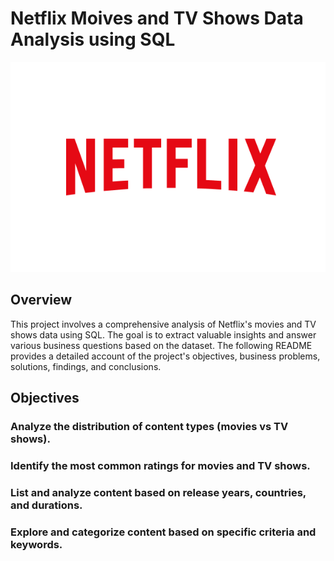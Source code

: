 # Netflix Moives and TV Shows Data Analysis using SQL

![Netflix Logo](https://github.com/waseemzk/Netflix_SQL_PROJECT/blob/main/Netflix_Logo%402x.ede16a14faa41eab4831f811f7275734d7295b52.png)

## Overview
This project involves a comprehensive analysis of Netflix's movies and TV shows data using SQL. The goal is to extract valuable insights and answer various business questions based on the dataset. The following README provides a detailed account of the project's objectives, business problems, solutions, findings, and conclusions.

## Objectives

### Analyze the distribution of content types (movies vs TV shows).
### Identify the most common ratings for movies and TV shows.
### List and analyze content based on release years, countries, and durations.
### Explore and categorize content based on specific criteria and keywords.
